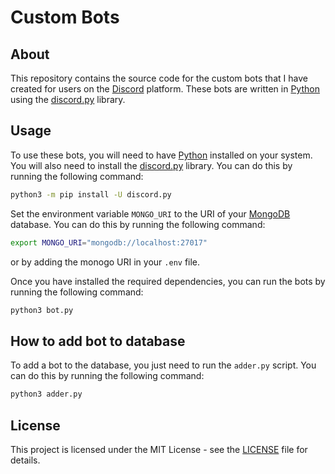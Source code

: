 # Custom Bots

## About

This repository contains the source code for the custom bots that I have created for users on the [Discord](https://discordapp.com/) platform. These bots are written in [Python](https://www.python.org/) using the [discord.py](https://github.com/Rapptz/discord.py) library.

## Usage

To use these bots, you will need to have [Python](https://www.python.org/) installed on your system. You will also need to install the [discord.py](https://github.com/Rapptz/discord.py) library. You can do this by running the following command:

```bash
python3 -m pip install -U discord.py
```

Set the environment variable `MONGO_URI` to the URI of your [MongoDB](https://www.mongodb.com/) database. You can do this by running the following command:

```bash
export MONGO_URI="mongodb://localhost:27017"
```

or by adding the monogo URI in your `.env` file.

Once you have installed the required dependencies, you can run the bots by running the following command:

```bash
python3 bot.py
```

## How to add bot to database

To add a bot to the database, you just need to run the `adder.py` script. You can do this by running the following command:

```bash
python3 adder.py
```

## License

This project is licensed under the MIT License - see the [LICENSE](LICENSE) file for details.
